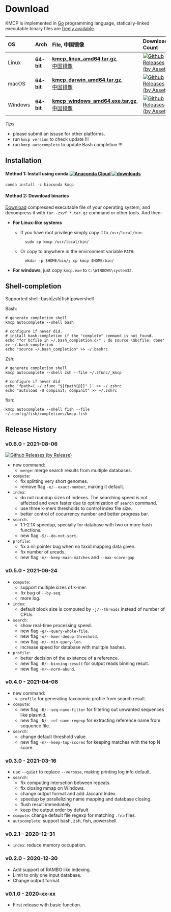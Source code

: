 # Download

KMCP is implemented in [Go](https://golang.org/) programming language,
statically-linked executable binary files are [freely available](https://github.com/shenwei356/kmcp/releases).


OS     |Arch      |File, 中国镜像                                                                                                                                                                                  |Download Count
:------|:---------|:------------------------------------------------------------------------------------------------------------------------------------------------------------------------------------------------------------------|:-----------------------------------------------------------------------------------------------------------------------------------------------------------------------------------------------------------------------------------------------
Linux  |**64-bit**|[**kmcp_linux_amd64.tar.gz**](https://github.com/shenwei356/kmcp/releases/download/v0.6.0/kmcp_linux_amd64.tar.gz), <br/> [中国镜像](http://app.shenwei.me/data/kmcp/kmcp_linux_amd64.tar.gz)                  |[![Github Releases (by Asset)](https://img.shields.io/github/downloads/shenwei356/kmcp/latest/kmcp_linux_amd64.tar.gz.svg?maxAge=3600)](https://github.com/shenwei356/kmcp/releases/download/v0.6.0/kmcp_linux_amd64.tar.gz)
macOS  |**64-bit**|[**kmcp_darwin_amd64.tar.gz**](https://github.com/shenwei356/kmcp/releases/download/v0.6.0/kmcp_darwin_amd64.tar.gz), <br/> [中国镜像](http://app.shenwei.me/data/kmcp/kmcp_darwin_amd64.tar.gz)               |[![Github Releases (by Asset)](https://img.shields.io/github/downloads/shenwei356/kmcp/latest/kmcp_darwin_amd64.tar.gz.svg?maxAge=3600)](https://github.com/shenwei356/kmcp/releases/download/v0.6.0/kmcp_darwin_amd64.tar.gz)
Windows|**64-bit**|[**kmcp_windows_amd64.exe.tar.gz**](https://github.com/shenwei356/kmcp/releases/download/v0.6.0/kmcp_windows_amd64.exe.tar.gz), <br/> [中国镜像](http://app.shenwei.me/data/kmcp/kmcp_windows_amd64.exe.tar.gz)|[![Github Releases (by Asset)](https://img.shields.io/github/downloads/shenwei356/kmcp/latest/kmcp_windows_amd64.exe.tar.gz.svg?maxAge=3600)](https://github.com/shenwei356/kmcp/releases/download/v0.6.0/kmcp_windows_amd64.exe.tar.gz)


*Tips*

- please submit an issuse for other platforms.
- run `kmcp version` to check update !!!
- run `kmcp autocomplete` to update Bash completion !!!


## Installation 

#### Method 1: Install using conda [![Anaconda Cloud](https://anaconda.org/bioconda/kmcp/badges/version.svg)](https://anaconda.org/bioconda/kmcp) [![downloads](https://anaconda.org/bioconda/kmcp/badges/downloads.svg)](https://anaconda.org/bioconda/kmcp)

    conda install -c bioconda kmcp

#### Method 2: Download binaries

[Download](https://github.com/shenwei356/kmcp/releases) compressed
executable file of your operating system,
and decompress it with `tar -zxvf *.tar.gz` command or other tools.
And then:

- **For Linux-like systems**
    - If you have root privilege simply copy it to `/usr/local/bin`:

            sudo cp kmcp /usr/local/bin/

    - Or copy to anywhere in the environment variable `PATH`:

            mkdir -p $HOME/bin/; cp kmcp $HOME/bin/

- **For windows**, just copy `kmcp.exe` to `C:\WINDOWS\system32`.


## Shell-completion

Supported shell: bash|zsh|fish|powershell

Bash:

    # generate completion shell
    kmcp autocomplete --shell bash

    # configure if never did.
    # install bash-completion if the "complete" command is not found.
    echo "for bcfile in ~/.bash_completion.d/* ; do source \$bcfile; done" >> ~/.bash_completion
    echo "source ~/.bash_completion" >> ~/.bashrc

Zsh:

    # generate completion shell
    kmcp autocomplete --shell zsh --file ~/.zfunc/_kmcp

    # configure if never did
    echo 'fpath=( ~/.zfunc "${fpath[@]}" )' >> ~/.zshrc
    echo "autoload -U compinit; compinit" >> ~/.zshrc

fish:

    kmcp autocomplete --shell fish --file ~/.config/fish/completions/kmcp.fish

## Release History

### v0.6.0 - 2021-08-06
[![Github Releases (by Release)](https://img.shields.io/github/downloads/shenwei356/kmcp/v0.6.0/total.svg)](https://github.com/shenwei356/kmcp/releases/tag/v0.6.0)

- new command:
    - `merge`: merge search results from multiple databases.
- `compute`:
    - fix splitting very short genomes.
    - remove flag `-e/--exact-number`, making it default.
- `index`:
    - do not roundup sizes of indexes. The searching speed is not
      affected and even faster due to optimization of `search` command.
    - use three k-mers thresholds to control index file size.
    - better control of cocurrency number and better progress bar.
- `search`:
    - 1.1-2.1X speedup, specially for database with two or more hash functions.
    - new flag `-S/--do-not-sort`.
- `profile`:
    - fix a nil pointer bug when no taxid mapping data given.
    - fix number of ureads.
    - new flag `-m/--keep-main-matches` and `--max-score-gap`
### v0.5.0 - 2021-06-24

- `compute`:
    - support multiple sizes of k-mer.
    - fix bug of `--by-seq`.
    - more log.
- `index`:
    - default block size is computed by `-j/--threads` instead of number of CPUs.
- `search`:
    - show real-time processing speed.
    - new flag `-g/--query-whole-file`.
    - new flag `-u/--kmer-dedup-threshold`.
    - new flag `-m/--min-query-len`.
    - increase speed for database with mulitple hashes. 
- `profile`:
    - better decision of the existence of a reference.
    - new flag `-B/--binning-result` for output reads binning result.
    - new flag `-m/--norm-abund`.
    
### v0.4.0 - 2021-04-08

- new command:
    - `profile` for generating taxonomic profile from search result.
- `compute`:
    - new flag `-B/--seq-name-filter` for filtering out unwanted sequences like plasmid.
    - new flag `-N/--ref-name-regexp` for extracting reference name from sequence file.
- `search`:
    - change default threshold value.
    - new flag `-n/--keep-top-scores` for keeping matches with the top N score.

### v0.3.0 - 2021-03-16

- use `--quiet` to replace `--verbose`, making printing log info default.
- `search`: 
    - fix computing intersetion between repeats.
    - fix closing mmap on Windows.
    - change output format and add Jaccard Index.
    - speedup by parallelizing name mapping and database closing.
    - flush result immediately.
    - keep the output order by default
- `compute`: change default file regexp for matching `.fna` files.
- `autocomplete`: support bash, zsh, fish, powershell.

### v0.2.1 - 2020-12-31

- `index`: reduce memory occupation.
  
### v0.2.0 - 2020-12-30

- Add support of RAMBO like indexing.
- Limit to only one input database.
- Change output format.

### v0.1.0 - 2020-xx-xx

- First release with basic function.
